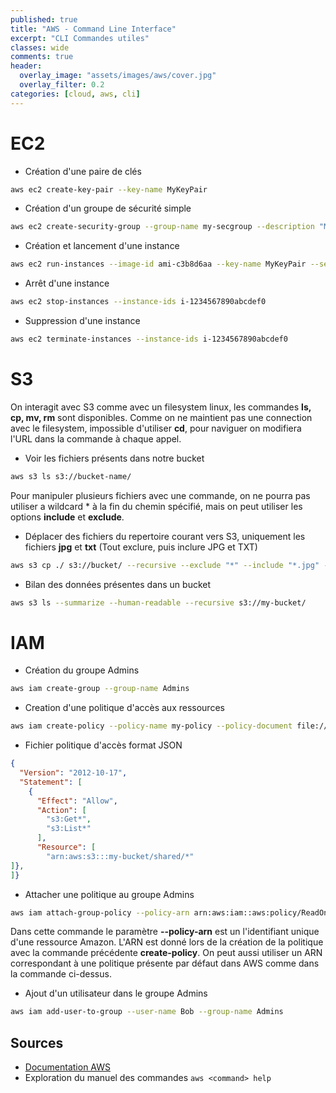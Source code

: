 ```yaml
---
published: true
title: "AWS - Command Line Interface"
excerpt: "CLI Commandes utiles"
classes: wide
comments: true
header:
  overlay_image: "assets/images/aws/cover.jpg"
  overlay_filter: 0.2
categories: [cloud, aws, cli]
---
```


# EC2

- Création d'une paire de clés

```bash
aws ec2 create-key-pair --key-name MyKeyPair
```

- Création d'un groupe de sécurité simple

```bash
aws ec2 create-security-group --group-name my-secgroup --description "My security group"
```

- Création et lancement d'une instance

```bash
aws ec2 run-instances --image-id ami-c3b8d6aa --key-name MyKeyPair --security-groups-ids my-secgroup --instance-type t2.micro
```

- Arrêt d'une instance

```bash
aws ec2 stop-instances --instance-ids i-1234567890abcdef0
```

- Suppression d'une instance

```bash
aws ec2 terminate-instances --instance-ids i-1234567890abcdef0
```

# S3
On interagit avec S3 comme avec un filesystem linux, les commandes **ls, cp, mv, rm** sont disponibles. Comme on ne maintient pas une connection avec le filesystem, impossible d'utiliser **cd**, pour naviguer on modifiera l'URL dans la commande à chaque appel.

- Voir les fichiers présents dans notre bucket

```bash
aws s3 ls s3://bucket-name/
```

Pour manipuler plusieurs fichiers avec une commande, on ne pourra pas utiliser a wildcard * à la fin du chemin spécifié, mais on peut utiliser les options **include** et **exclude**.

- Déplacer des fichiers du repertoire courant vers S3, uniquement les fichiers **jpg** et **txt** (Tout exclure, puis inclure JPG et TXT)

```bash
aws s3 cp ./ s3://bucket/ --recursive --exclude "*" --include "*.jpg" --include "*.txt"
```

- Bilan des données présentes dans un bucket

```bash
aws s3 ls --summarize --human-readable --recursive s3://my-bucket/
```

# IAM
- Création du groupe Admins

```bash
aws iam create-group --group-name Admins
```

- Creation d'une politique d'accès aux ressources

```bash
aws iam create-policy --policy-name my-policy --policy-document file://policy.json
```

- Fichier politique d'accès format JSON

```json
{
  "Version": "2012-10-17",
  "Statement": [
    {
      "Effect": "Allow",
      "Action": [
        "s3:Get*",
        "s3:List*"
      ],
      "Resource": [
        "arn:aws:s3:::my-bucket/shared/*"
]},
]}
```

- Attacher une politique au groupe Admins

```bash
aws iam attach-group-policy --policy-arn arn:aws:iam::aws:policy/ReadOnlyAccess --group-name Admins
```

Dans cette commande le paramètre **--policy-arn** est un l'identifiant unique d'une ressource Amazon. L'ARN est donné lors de la création de la politique avec la commande précédente **create-policy**. On peut aussi utiliser un ARN correspondant à une politique présente par défaut dans AWS comme dans la commande ci-dessus.

- Ajout d'un utilisateur dans le groupe Admins

```bash
aws iam add-user-to-group --user-name Bob --group-name Admins
```

## Sources

- [Documentation AWS](https://docs.aws.amazon.com/index.html#lang/fr_fr)
- Exploration du manuel des commandes ```aws <command> help```
